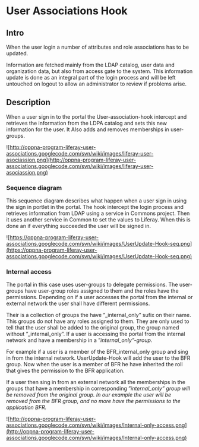 # User Associations Hook #


## Intro ##

When the user login a number of attributes and role associations has to be updated.

Information are fetched mainly from the LDAP catalog, user data and organization data, but also from access gate to the system. This information update is done as an integral part of the login process and will be left untouched on logout to allow an administrator to review if problems arise.


## Description ##


When a user sign in to the portal the User-association-hook intercept and retrieves the information from the LDPA catalog  and sets this new information for the user. It Also adds and removes memberships in user-groups.



![http://oppna-program-liferay-user-associations.googlecode.com/svn/wiki/images/liferay-user-asociassion.png](http://oppna-program-liferay-user-associations.googlecode.com/svn/wiki/images/liferay-user-asociassion.png)



### Sequence diagram ###

This sequence diagram describes what happen when a user sign in using the sign in portlet in the portal. The hook intercept the login process and retrieves information from LDAP using a service in Commons project. Then it uses another service in Common to set the values to Liferay. When this is done an if everything succeeded the user will be signed in.

![https://oppna-program-liferay-user-associations.googlecode.com/svn/wiki/images/UserUpdate-Hook-seq.png](https://oppna-program-liferay-user-associations.googlecode.com/svn/wiki/images/UserUpdate-Hook-seq.png)

### Internal access ###
The portal in this case uses user-groups to delegate permissions. The user-groups have user-group roles assigned to them and the roles have the permissions. Depending on if a user accesses the portal from the internal or external network the user shall have different permissions.

Their is a collection of groups the have ”_internal\_only” sufix on their name. This groups do not have any roles assigned to them. They are only used to tell that the user shall be added to the original group, the group named without ”_internal\_only”. If a user is accessing the portal from the internal network and have a membership in a ”_internal\_only”-group._

For example if a user is a member of the BFR\_internal\_only group and sing in from the internal network. UserUpdate-Hook will add the user to the BFR group. Now when the user is a member of BFR he have inherited the roll that gives the permission to the BFR application.

If a user then sing in from an external network all the memberships in the groups that have   a membership in corresponding ”_internal\_only” group will be removed from the original group. In our example the user will be removed from the BFR group, and no more have the permissions to the application BFR._

![http://oppna-program-liferay-user-associations.googlecode.com/svn/wiki/images/Internal-only-access.png](http://oppna-program-liferay-user-associations.googlecode.com/svn/wiki/images/Internal-only-access.png)